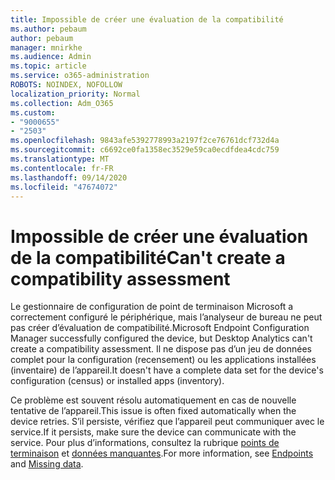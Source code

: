 ```yaml
---
title: Impossible de créer une évaluation de la compatibilité
ms.author: pebaum
author: pebaum
manager: mnirkhe
ms.audience: Admin
ms.topic: article
ms.service: o365-administration
ROBOTS: NOINDEX, NOFOLLOW
localization_priority: Normal
ms.collection: Adm_O365
ms.custom:
- "9000655"
- "2503"
ms.openlocfilehash: 9843afe5392778993a2197f2ce76761dcf732d4a
ms.sourcegitcommit: c6692ce0fa1358ec3529e59ca0ecdfdea4cdc759
ms.translationtype: MT
ms.contentlocale: fr-FR
ms.lasthandoff: 09/14/2020
ms.locfileid: "47674072"
---
```

# <a name="cant-create-a-compatibility-assessment"></a><span data-ttu-id="f286d-102">Impossible de créer une évaluation de la compatibilité</span><span class="sxs-lookup"><span data-stu-id="f286d-102">Can't create a compatibility assessment</span></span>

<span data-ttu-id="f286d-103">Le gestionnaire de configuration de point de terminaison Microsoft a correctement configuré le périphérique, mais l’analyseur de bureau ne peut pas créer d’évaluation de compatibilité.</span><span class="sxs-lookup"><span data-stu-id="f286d-103">Microsoft Endpoint Configuration Manager successfully configured the device, but Desktop Analytics can't create a compatibility assessment.</span></span> <span data-ttu-id="f286d-104">Il ne dispose pas d’un jeu de données complet pour la configuration (recensement) ou les applications installées (inventaire) de l’appareil.</span><span class="sxs-lookup"><span data-stu-id="f286d-104">It doesn't have a complete data set for the device's configuration (census) or installed apps (inventory).</span></span>

<span data-ttu-id="f286d-105">Ce problème est souvent résolu automatiquement en cas de nouvelle tentative de l’appareil.</span><span class="sxs-lookup"><span data-stu-id="f286d-105">This issue is often fixed automatically when the device retries.</span></span> <span data-ttu-id="f286d-106">S’il persiste, vérifiez que l’appareil peut communiquer avec le service.</span><span class="sxs-lookup"><span data-stu-id="f286d-106">If it persists, make sure the device can communicate with the service.</span></span> <span data-ttu-id="f286d-107">Pour plus d’informations, consultez la rubrique [points de terminaison](https://docs.microsoft.com/configmgr/desktop-analytics/enable-data-sharing#endpoints) et [données manquantes](https://docs.microsoft.com/configmgr/desktop-analytics/monitor-connection-health#missing-data).</span><span class="sxs-lookup"><span data-stu-id="f286d-107">For more information, see [Endpoints](https://docs.microsoft.com/configmgr/desktop-analytics/enable-data-sharing#endpoints) and [Missing data](https://docs.microsoft.com/configmgr/desktop-analytics/monitor-connection-health#missing-data).</span></span>
